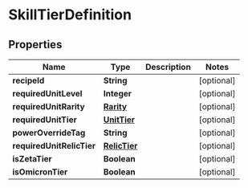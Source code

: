 

# SkillTierDefinition


## Properties

| Name | Type | Description | Notes |
|------------ | ------------- | ------------- | -------------|
|**recipeId** | **String** |  |  [optional] |
|**requiredUnitLevel** | **Integer** |  |  [optional] |
|**requiredUnitRarity** | [**Rarity**](Rarity.md) |  |  [optional] |
|**requiredUnitTier** | [**UnitTier**](UnitTier.md) |  |  [optional] |
|**powerOverrideTag** | **String** |  |  [optional] |
|**requiredUnitRelicTier** | [**RelicTier**](RelicTier.md) |  |  [optional] |
|**isZetaTier** | **Boolean** |  |  [optional] |
|**isOmicronTier** | **Boolean** |  |  [optional] |



